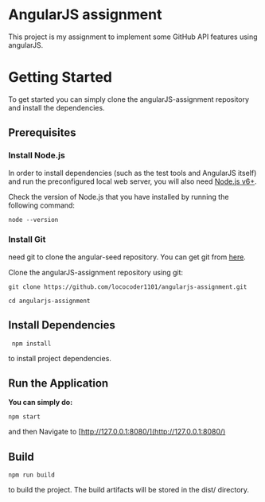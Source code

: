 # **AngularJS assignment**

This project is my assignment to implement some GitHub API features using angularJS.


# **Getting Started**

To get started you can simply clone the angularJS-assignment repository and install the dependencies.

## Prerequisites

### Install Node.js
 In order to install dependencies (such as the test tools and AngularJS itself) and run the preconfigured local web server, you will also need [Node.js v6+](https://nodejs.org/).

Check the version of Node.js that you have installed by running the following command:

    node --version

### Install Git
need git to clone the angular-seed repository. You can get git from [here](https://git-scm.com/).

Clone the angularJS-assignment repository using git:

    git clone https://github.com/lococoder1101/angularjs-assignment.git

    cd angularjs-assignment

## **Install Dependencies**

     npm install 

 to install project dependencies.
## Run the Application
**You can simply do:**

    npm start

and then  Navigate to [http://127.0.0.1:8080/](http://127.0.0.1:8080/)

## **Build**


    npm run build
    
to build the project. The build artifacts will be stored in the dist/ directory.
